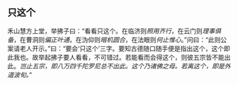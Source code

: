 ##  只这个

禾山慧方上堂，举拂子曰：“看看只这个。在临济则*照用齐行*，在云门则*理事俱备*，在曹洞则*偏正叶通*，在沩仰则*暗机圆合*，在法眼则*何止惟心*。”问曰：“此则公案请老人开示。”曰：“要会‘只这个’三字。要知古德随口随手便是指出这个，这个即此我也。故举起拂子要人看看，不可错过。若能看而会得这个，则彼五宗皆不能出此。*岂止五宗，即八万四千陀罗尼总不出此。这个乃诸佛之母。若离这个，即是外道波旬。*”

